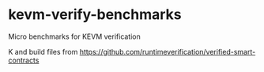 # kevm-verify-benchmarks
Micro benchmarks for KEVM verification

K and build files from https://github.com/runtimeverification/verified-smart-contracts
